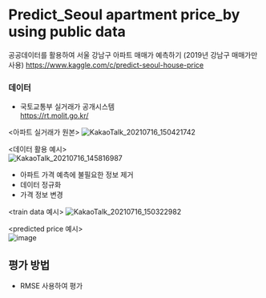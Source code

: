 # Predict_Seoul apartment price_by using public data
공공데이터를 활용하여 서울 강남구 아파트 매매가 예측하기 (2019년 강남구 매매가만 사용)
https://www.kaggle.com/c/predict-seoul-house-price


### 데이터
- 국토교통부 실거래가 공개시스템
<br> https://rt.molit.go.kr/

<아파트 실거래가 원본>
![KakaoTalk_20210716_150421742](https://user-images.githubusercontent.com/59918820/125900077-784e49ef-bebc-45d8-93e9-5aa42445a157.png)

<데이터 활용 예시><br>
![KakaoTalk_20210716_145816987](https://user-images.githubusercontent.com/59918820/125899467-fc2cc29d-c2a3-4a1e-859a-24b202cf74f2.png)

- 아파트 가격 예측에 불필요한 정보 제거
- 데이터 정규화
- 가격 정보 변경

<train data 예시>
![KakaoTalk_20210716_150322982](https://user-images.githubusercontent.com/59918820/125900101-660d2b15-dcc6-4d12-9972-03a3a4fb14c8.png)

<predicted price 예시><br>
![image](https://user-images.githubusercontent.com/59918820/125900236-547ae9d5-1c14-4026-b07f-b1d8425d6a0b.png)

## 평가 방법
- RMSE 사용하여 평가
